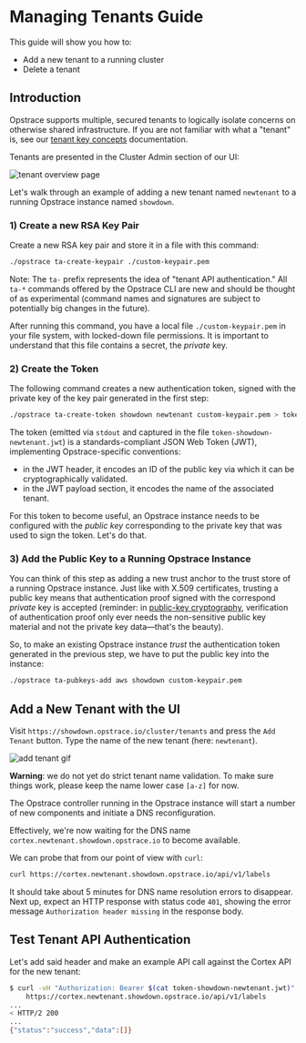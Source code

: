 # Managing Tenants Guide

This guide will show you how to:

* Add a new tenant to a running cluster
* Delete a tenant

## Introduction

Opstrace supports multiple, secured tenants to logically isolate concerns on otherwise shared infrastructure.
If you are not familiar with what a "tenant" is, see our [tenant key concepts](../../references/concepts.md#tenants) documentation.

Tenants are presented in the Cluster Admin section of our UI:

![tenant overview page](../../assets/tenants-guide-overview-1.png)

Let's walk through an example of adding a new tenant named `newtenant` to a running Opstrace instance named `showdown`.

<!-- TODO link to the integrations guide when it exists
If you’re coming from the [quick start](../../quickstart.md), and haven’t yet sent data to one of your tenants, stay tuned for our forthcoming integrations guide to make that process easy.
-->

### 1) Create a new RSA Key Pair

Create a new RSA key pair and store it in a file with this command:

```bash
./opstrace ta-create-keypair ./custom-keypair.pem
```

Note: The `ta-` prefix represents the idea of "tenant API authentication."
All `ta-*` commands offered by the Opstrace CLI are new and should be thought of as experimental (command names and signatures are subject to potentially big changes in the future).

After running this command, you have a local file `./custom-keypair.pem` in your file system, with locked-down file permissions.
It is important to understand that this file contains a secret, the _private_ key.

### 2) Create the Token

The following command creates a new authentication token, signed with the private key of the key pair generated in the first step:

```bash
./opstrace ta-create-token showdown newtenant custom-keypair.pem > token-showdown-newtenant.jwt
```

The token (emitted via `stdout` and captured in the file `token-showdown-newtenant.jwt`) is a standards-compliant JSON Web Token (JWT), implementing Opstrace-specific conventions:

* in the JWT header, it encodes an ID of the public key via which it can be
  cryptographically validated.
* in the JWT payload section, it encodes the name of the associated tenant.

For this token to become useful, an Opstrace instance needs to be configured with the _public key_ corresponding to the private key that was used to sign the token.
Let's do that.

### 3) Add the Public Key to a Running Opstrace Instance

You can think of this step as adding a new trust anchor to the trust store of a running Opstrace instance.
Just like with X.509 certificates, trusting a public key means that authentication proof signed with the correspond _private_ key is accepted (reminder: in [public-key cryptography](https://en.wikipedia.org/wiki/Public-key_cryptography), verification of authentication proof only ever needs the non-sensitive public key material and not the private key data—that's the beauty).

So, to make an existing Opstrace instance _trust_ the authentication token generated in the previous step, we have to put the public key into the instance:

```bash
./opstrace ta-pubkeys-add aws showdown custom-keypair.pem
```

## Add a New Tenant with the UI

Visit `https://showdown.opstrace.io/cluster/tenants` and press the `Add Tenant` button.
Type the name of the new tenant (here: `newtenant`).

![add tenant gif](../../assets/tenants-guide-add.gif)

**Warning**: we do not yet do strict tenant name validation.
To make sure things work, please keep the name lower case `[a-z]` for now.

The Opstrace controller running in the Opstrace instance will start a number of new components and initiate a DNS reconfiguration.

Effectively, we're now waiting for the DNS name `cortex.newtenant.showdown.opstrace.io` to become available.

We can probe that from our point of view with `curl`:

```bash
curl https://cortex.newtenant.showdown.opstrace.io/api/v1/labels
```

It should take about 5 minutes for DNS name resolution errors to disappear.
Next up, expect an HTTP response with status code `401`, showing the error message
`Authorization header missing` in the response body.

## Test Tenant API Authentication

Let's add said header and make an example API call against the Cortex API for the new tenant:

```bash
$ curl -vH "Authorization: Bearer $(cat token-showdown-newtenant.jwt)" \
    https://cortex.newtenant.showdown.opstrace.io/api/v1/labels
...
< HTTP/2 200
...
{"status":"success","data":[]}
```